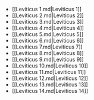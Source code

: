 - [[Leviticus 1.md|Leviticus 1]]
- [[Leviticus 2.md|Leviticus 2]]
- [[Leviticus 3.md|Leviticus 3]]
- [[Leviticus 4.md|Leviticus 4]]
- [[Leviticus 5.md|Leviticus 5]]
- [[Leviticus 6.md|Leviticus 6]]
- [[Leviticus 7.md|Leviticus 7]]
- [[Leviticus 8.md|Leviticus 8]]
- [[Leviticus 9.md|Leviticus 9]]
- [[Leviticus 10.md|Leviticus 10]]
- [[Leviticus 11.md|Leviticus 11]]
- [[Leviticus 12.md|Leviticus 12]]
- [[Leviticus 13.md|Leviticus 13]]
- [[Leviticus 14.md|Leviticus 14]]